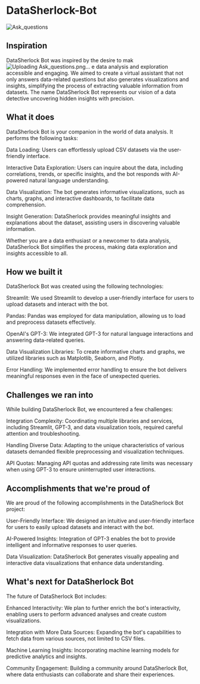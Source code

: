 # DataSherlock-Bot
![Ask_questions](https://github.com/chi0405/DataSherlock-Bot/assets/99033164/1619e04d-0ade-4d22-8fa8-186c7c110367)

## Inspiration
DataSherlock Bot was inspired by the desire to mak![Uploading Ask_questions.png…]()
e data analysis and exploration accessible and engaging. We aimed to create a virtual assistant that not only answers data-related questions but also generates visualizations and insights, simplifying the process of extracting valuable information from datasets. The name DataSherlock Bot represents our vision of a data detective uncovering hidden insights with precision.

## What it does
DataSherlock Bot is your companion in the world of data analysis. It performs the following tasks:

Data Loading: Users can effortlessly upload CSV datasets via the user-friendly interface.

Interactive Data Exploration: Users can inquire about the data, including correlations, trends, or specific insights, and the bot responds with AI-powered natural language understanding.

Data Visualization: The bot generates informative visualizations, such as charts, graphs, and interactive dashboards, to facilitate data comprehension.

Insight Generation: DataSherlock provides meaningful insights and explanations about the dataset, assisting users in discovering valuable information.

Whether you are a data enthusiast or a newcomer to data analysis, DataSherlock Bot simplifies the process, making data exploration and insights accessible to all.

## How we built it
DataSherlock Bot was created using the following technologies:

Streamlit: We used Streamlit to develop a user-friendly interface for users to upload datasets and interact with the bot.

Pandas: Pandas was employed for data manipulation, allowing us to load and preprocess datasets effectively.

OpenAI's GPT-3: We integrated GPT-3 for natural language interactions and answering data-related queries.

Data Visualization Libraries: To create informative charts and graphs, we utilized libraries such as Matplotlib, Seaborn, and Plotly.

Error Handling: We implemented error handling to ensure the bot delivers meaningful responses even in the face of unexpected queries.

## Challenges we ran into
While building DataSherlock Bot, we encountered a few challenges:

Integration Complexity: Coordinating multiple libraries and services, including Streamlit, GPT-3, and data visualization tools, required careful attention and troubleshooting.

Handling Diverse Data: Adapting to the unique characteristics of various datasets demanded flexible preprocessing and visualization techniques.

API Quotas: Managing API quotas and addressing rate limits was necessary when using GPT-3 to ensure uninterrupted user interactions.

## Accomplishments that we're proud of
We are proud of the following accomplishments in the DataSherlock Bot project:

User-Friendly Interface: We designed an intuitive and user-friendly interface for users to easily upload datasets and interact with the bot.

AI-Powered Insights: Integration of GPT-3 enables the bot to provide intelligent and informative responses to user queries.

Data Visualization: DataSherlock Bot generates visually appealing and interactive data visualizations that enhance data understanding.

## What's next for DataSherlock Bot
The future of DataSherlock Bot includes:

Enhanced Interactivity: We plan to further enrich the bot's interactivity, enabling users to perform advanced analyses and create custom visualizations.

Integration with More Data Sources: Expanding the bot's capabilities to fetch data from various sources, not limited to CSV files.

Machine Learning Insights: Incorporating machine learning models for predictive analytics and insights.

Community Engagement: Building a community around DataSherlock Bot, where data enthusiasts can collaborate and share their experiences.
